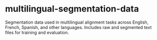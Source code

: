 # multilingual-segmentation-data
Segmentation data used in multilingual alignment tasks across English, French, Spanish, and other languages. Includes raw and segmented text files for training and evaluation.
